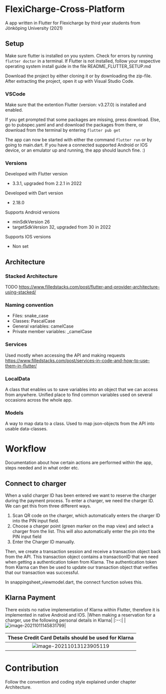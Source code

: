 # FlexiCharge-Cross-Platform
A app written in Flutter for Flexicharge by third year students from Jönköping University (2021)

## Setup
Make sure flutter is installed on you system. Check for errors by running `flutter doctor` in a terminal. If Flutter is not installed, follow your respective operating system install guide in the file README_FLUTTER_SETUP.md

Download the project by either cloning it or by downloading the zip-file. After extracting the project, open it up with Visual Studio Code.

### VSCode
Make sure that the extention Flutter (version: v3.27.0) is installed and enabled.

If you get prompted that some packages are missing, press download. Else, go to pubspec.yaml and and download the packages from there, or download from the terminal by entering `flutter pub get`

The app can now be started with either the command `flutter run` or by going to main.dart. If you have a connected supported Android or IOS device,  or an emulator up and running, the app should launch fine. :)

### Versions
Developed with Flutter version 

- 3.3.1, upgraded from 2.2.1 in 2022

Developed with Dart version

- 2.18.0

Supports Android versions

- minSdkVersion 26
- targetSdkVersion 32, upgraded from 30 in 2022

Supports IOS versions
- Non set

## Architecture
### Stacked Architecture
TODO
https://www.filledstacks.com/post/flutter-and-provider-architecture-using-stacked/

### Naming convention
- Files: snake_case
- Classes: PascalCase
- General variables: camelCase
- Private member variables: _camelCase

### Services
Used mostly when accessing the API and making requests
https://www.filledstacks.com/post/services-in-code-and-how-to-use-them-in-flutter/

### LocalData
A class that enables us to save variables into an object that we can access from anywhere. Unified place to find common variables used on several occasions across the whole app.

### Models
A way to map data to a class. Used to map json-objects from the API into usable data-classes.

# Workflow
Documentation about how certain actions are performed within the app, steps needed and in what order etc.

## Connect to charger
When a valid charger ID has been entered we want to reserve the charger during the payment process.
To enter a charger, we need the charger ID. We can get this from three different ways.
1. Scan QR code on the charger, which automatically enters the charger ID into the PIN input field.
2. Choose a charger point (green marker on the map view) and select a charger from the list. This will also automatically enter the pin into the PIN input field
3. Enter the Charger ID manually.

Then, we create a transaction session and receive a transaction object back from the API.
This transaction object contains a transactionID that we need when getting a authentication token from Klarna.
The authentication token from Klarna can then be used to update our transaction object that verifies that our transaction was successful.

In snappingsheet_viewmodel.dart, the connect function solves this.

## Klarna Payment
There exists no native implementation of Klarna within Flutter, therefore it is implemented in native Android and IOS. 
|When making a reservation for a charger, use the following personal details in Klarna|
|:--:|
|![image-20211011145831799](https://user-images.githubusercontent.com/36575668/191029596-67f4a817-e1b6-4fe6-8343-44c93b69e6a3.png)|

|These Credit Card Details should be used for Klarna|
|:--:|
|![image-20211013123905119](https://user-images.githubusercontent.com/36575668/191029537-6165d5ee-df7f-48e7-8946-7814a75b327d.png)|

# Contribution
Follow the convention and coding style explained under chapter Architecture.
